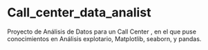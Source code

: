 # Call_center_data_analist
Proyecto de Análisis de Datos para un Call Center , en el que puse conocimientos en Análisis explotario, Matplotlib, seaborn, y pandas.
